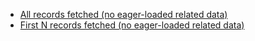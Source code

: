 
* [All records fetched (no eager-loaded related data)](https://rotexsoft.github.io/benchmarkorms/benchmark-results/LATEST_RESULTS_NO_EAGER.html)
* [First N records fetched (no eager-loaded related data)](https://rotexsoft.github.io/benchmarkorms/benchmark-results/LATEST_RESULTS_FIRST_N_NO_EAGER.html)
